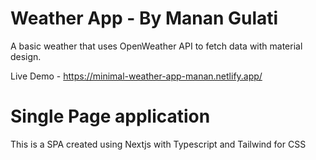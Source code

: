 # Weather App - By Manan Gulati

A basic weather that uses OpenWeather API to fetch data with material design.

Live Demo - https://minimal-weather-app-manan.netlify.app/

# Single Page application

This is a SPA created using Nextjs with Typescript and Tailwind for CSS
